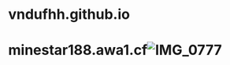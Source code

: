 # vndufhh.github.io
# minestar188.awa1.cf![IMG_0777](https://user-images.githubusercontent.com/74001277/216741652-a94cc56d-6fba-48c5-b5fa-9f82531a9888.jpeg)
